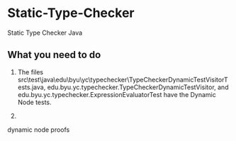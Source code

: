 # Static-Type-Checker
Static Type Checker Java

## What you need to do
1. The files src\test\java\edu\byu\yc\typechecker\TypeCheckerDynamicTestVisitorTests.java, edu.byu.yc.typechecker.TypeCheckerDynamicTestVisitor, and 
 edu.byu.yc.typechecker.ExpressionEvaluatorTest have the Dynamic Node tests.
 
2.  
dynamic node proofs 
